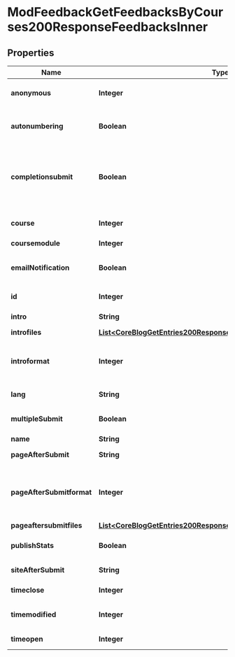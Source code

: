 

# ModFeedbackGetFeedbacksByCourses200ResponseFeedbacksInner


## Properties

| Name | Type | Description | Notes |
|------------ | ------------- | ------------- | -------------|
|**anonymous** | **Integer** | Whether the feedback is anonymous. |  [optional] |
|**autonumbering** | **Boolean** | Whether questions should be auto-numbered. |  [optional] |
|**completionsubmit** | **Boolean** | If this field is set to 1, then the activity will be automatically marked as complete on submission. |  [optional] |
|**course** | **Integer** | Course id this feedback is part of. |  [optional] |
|**coursemodule** | **Integer** | coursemodule |  [optional] |
|**emailNotification** | **Boolean** | Whether email notifications will be sent to teachers. |  [optional] |
|**id** | **Integer** | The primary key of the record. |  [optional] |
|**intro** | **String** | Feedback introduction text. |  [optional] |
|**introfiles** | [**List&lt;CoreBlogGetEntries200ResponseEntriesInnerSummaryfilesInner&gt;**](CoreBlogGetEntries200ResponseEntriesInnerSummaryfilesInner.md) |  |  [optional] |
|**introformat** | **Integer** | intro format (1 &#x3D; HTML, 0 &#x3D; MOODLE, 2 &#x3D; PLAIN, or 4 &#x3D; MARKDOWN) |  [optional] |
|**lang** | **String** | Forced activity language |  [optional] |
|**multipleSubmit** | **Boolean** | Whether multiple submissions are allowed. |  [optional] |
|**name** | **String** | Feedback name. |  [optional] |
|**pageAfterSubmit** | **String** | Text to display after submission. |  [optional] |
|**pageAfterSubmitformat** | **Integer** | page_after_submit format (1 &#x3D; HTML, 0 &#x3D; MOODLE, 2 &#x3D; PLAIN, or 4 &#x3D; MARKDOWN) |  [optional] |
|**pageaftersubmitfiles** | [**List&lt;CoreBlogGetEntries200ResponseEntriesInnerSummaryfilesInner&gt;**](CoreBlogGetEntries200ResponseEntriesInnerSummaryfilesInner.md) |  |  [optional] |
|**publishStats** | **Boolean** | Whether stats should be published. |  [optional] |
|**siteAfterSubmit** | **String** | Link to next page after submission. |  [optional] |
|**timeclose** | **Integer** | Allow answers until this time. |  [optional] |
|**timemodified** | **Integer** | The time this record was modified. |  [optional] |
|**timeopen** | **Integer** | Allow answers from this time. |  [optional] |



